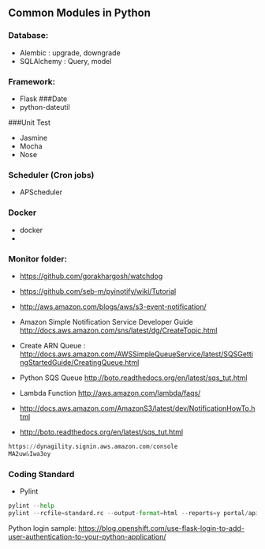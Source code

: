 ## Common Modules in Python 
### Database:
- Alembic : upgrade, downgrade
- SQLAlchemy : Query, model
###  Framework:
- Flask
###Date
- python-dateutil

###Unit Test
- Jasmine
- Mocha
- Nose

### Scheduler (Cron jobs)
- APScheduler

### Docker
- docker
- 
### Monitor folder:
- https://github.com/gorakhargosh/watchdog
- https://github.com/seb-m/pyinotify/wiki/Tutorial
- http://aws.amazon.com/blogs/aws/s3-event-notification/
 - Amazon Simple Notification Service Developer Guide http://docs.aws.amazon.com/sns/latest/dg/CreateTopic.html 
 - Create ARN Queue : http://docs.aws.amazon.com/AWSSimpleQueueService/latest/SQSGettingStartedGuide/CreatingQueue.html
 - Python SQS Queue http://boto.readthedocs.org/en/latest/sqs_tut.html
 - Lambda Function http://aws.amazon.com/lambda/faqs/
 - http://docs.aws.amazon.com/AmazonS3/latest/dev/NotificationHowTo.html 
 
- http://boto.readthedocs.org/en/latest/sqs_tut.html
 

 ```python
 https://dynagility.signin.aws.amazon.com/console
MA2uw&Iwa3oy 
 ```

### Coding Standard
- Pylint
 
 ```python
 pylint --help
 pylint --rcfile=standard.rc --output-format=html --reports=y portal/apis > pylintResult.html
 ```

Python login sample: https://blog.openshift.com/use-flask-login-to-add-user-authentication-to-your-python-application/
